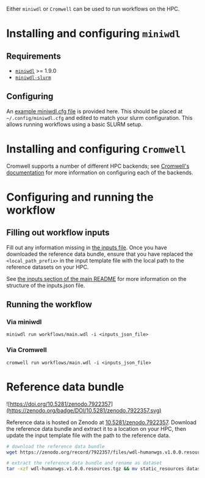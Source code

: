 Either `miniwdl` or `Cromwell` can be used to run workflows on the HPC.

# Installing and configuring `miniwdl`

## Requirements

- [`miniwdl`](https://github.com/chanzuckerberg/miniwdl) >= 1.9.0
- [`miniwdl-slurm`](https://github.com/miniwdl-ext/miniwdl-slurm)

## Configuring

An [example miniwdl.cfg file](miniwdl.cfg) is provided here. This should be placed at `~/.config/miniwdl.cfg` and edited to match your slurm configuration. This allows running workflows using a basic SLURM setup.

# Installing and configuring `Cromwell`

Cromwell supports a number of different HPC backends; see [Cromwell's documentation](https://cromwell.readthedocs.io/en/stable/backends/HPC/) for more information on configuring each of the backends.

# Configuring and running the workflow

## Filling out workflow inputs

Fill out any information missing in [the inputs file](inputs.hpc.json). Once you have downloaded the reference data bundle, ensure that you have replaced the `<local_path_prefix>` in the input template file with the local path to the reference datasets on your HPC.

See [the inputs section of the main README](../../README.md#workflow-inputs) for more information on the structure of the inputs.json file.

## Running the workflow

### Via miniwdl

`miniwdl run workflows/main.wdl -i <inputs_json_file>`

### Via Cromwell

`cromwell run workflows/main.wdl -i <inputs_json_file>`

# Reference data bundle

![https://doi.org/10.5281/zenodo.7922357](https://zenodo.org/badge/DOI/10.5281/zenodo.7922357.svg)

Reference data is hosted on Zenodo at [10.5281/zenodo.7922357](https://zenodo.org/record/7922357).  Download the reference data bundle and extract it to a location on your HPC, then update the input template file with the path to the reference data.

```bash
# download the reference data bundle
wget https://zenodo.org/record/7922357/files/wdl-humanwgs.v1.0.0.resources.tgz

# extract the reference data bundle and rename as dataset
tar -xzf wdl-humanwgs.v1.0.0.resources.tgz && mv static_resources dataset
```
